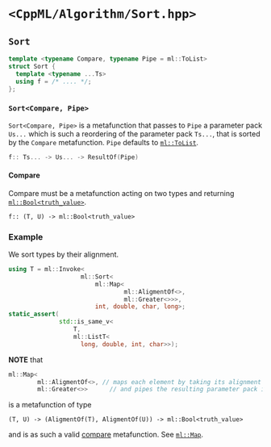 # `<CppML/Algorithm/Sort.hpp>`

## `Sort`

```c++
template <typename Compare, typename Pipe = ml::ToList>
struct Sort {
  template <typename ...Ts>
  using f = /* .... */;
};
```
### `Sort<Compare, Pipe>`

`Sort<Compare, Pipe>` is a metafunction that passes to `Pipe` a parameter pack `Us...` which is such a reordering of the parameter pack `Ts...`, that is sorted by the `Compare` metafunction. `Pipe` defaults to [`ml::ToList`](../Functional/ToList.md).

```c++
f:: Ts... -> Us... -> ResultOf(Pipe)
```

#### Compare

Compare must be a metafunction acting on two types and returning [`ml::Bool<truth_value>`](../Vocabulary/Value.md).
```
f:: (T, U) -> ml::Bool<truth_value>
```

### Example

We sort types by their alignment.

```c++
using T = ml::Invoke<
                    ml::Sort<
                        ml::Map<
                                ml::AligmentOf<>,
                                ml::Greater<>>>,
                        int, double, char, long>;
static_assert(
              std::is_same_v<
                  T,
                  ml::ListT<
                    long, double, int, char>>);
```

**NOTE** that
```c++
ml::Map<
        ml::AligmentOf<>, // maps each element by taking its alignment
        ml::Greater<>>      // and pipes the resulting parameter pack into greater
```
is a metafunction of type
```
(T, U) -> (AligmentOf(T), AligmentOf(U)) -> ml::Bool<truth_value>
```
and is as such a valid [compare](#compare) metafunction. See [`ml::Map`](../Functional/Map.md).
